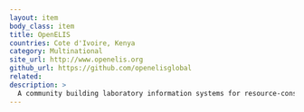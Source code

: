 ```yaml
---
layout: item
body_class: item
title: OpenELIS
countries: Cote d'Ivoire, Kenya
category: Multinational
site_url: http://www.openelis.org
github_url: https://github.com/openelisglobal
related: 
description: >
  A community building laboratory information systems for resource-constrained international clinical and reference laboratories.
---
```

